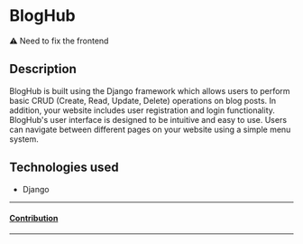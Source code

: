 # BlogHub

:warning: Need to fix the frontend

## Description

BlogHub is built using the Django framework which allows users to perform basic CRUD (Create, Read, Update, Delete) operations on blog posts.
In addition, your website includes user registration and login functionality.
BlogHub's user interface is designed to be intuitive and easy to use. Users can navigate between different pages on your website using a simple menu system.

## Technologies used 
+ Django
---
#### [Contribution](./docs/CONTRIBUTE.md)
---
